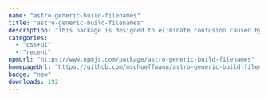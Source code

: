 ```yaml
---
name: "astro-generic-build-filenames"
title: "astro-generic-build-filenames"
description: "This package is designed to eliminate confusion caused by the default naming convention, which names files after their entry points."
categories:
  - "css+ui"
  - "recent"
npmUrl: "https://www.npmjs.com/package/astro-generic-build-filenames"
homepageUrl: "https://github.com/mschoeffmann/astro-generic-build-filenames"
badge: "new"
downloads: 192
---
```

